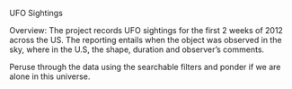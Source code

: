 UFO Sightings

Overview: 
The project records UFO sightings for the first 2 weeks of 2012 across the US. The reporting entails when the object was observed in the sky, where in the U.S, the shape, duration and observer’s comments. 

Peruse through the data using the searchable filters and ponder if we are alone in this universe.
